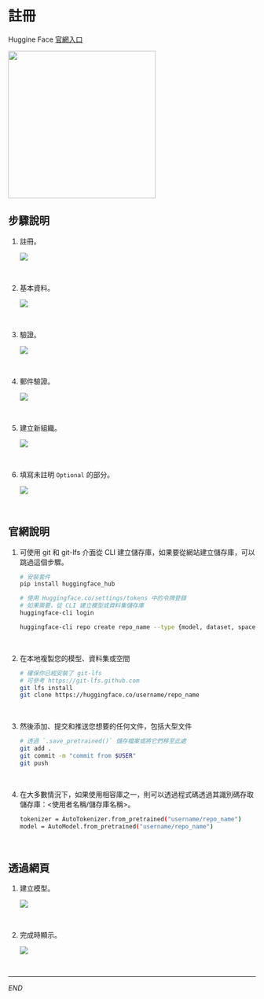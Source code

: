 # 註冊

Huggine Face [官網入口](https://huggingface.co/)

<img src="images/img_09.png" width="300px" />

<br>

## 步驟說明

1. 註冊。

    ![](images/img_01.png)

<br>

2. 基本資料。

    ![](images/img_02.png)

<br>

3. 驗證。

    ![](images/img_03.png)

<br>

4. 郵件驗證。

    ![](images/img_05.png)

<br>

5. 建立新組織。

    ![](images/img_06.png)

<br>

6. 填寫未註明 `Optional` 的部分。

    ![](images/img_07.png)

<br>

## 官網說明

1. 可使用 git 和 git-lfs 介面從 CLI 建立儲存庫，如果要從網站建立儲存庫，可以跳過這個步驟。

    ```bash
    # 安裝套件
    pip install huggingface_hub

    # 使用 Huggingface.co/settings/tokens 中的令牌登錄
    # 如果需要，從 CLI 建立模型或資料集儲存庫
    huggingface-cli login

    huggingface-cli repo create repo_name --type {model, dataset, space}
    ```

<br>

2. 在本地複製您的模型、資料集或空間

    ```bash
    # 確保你已經安裝了 git-lfs
    # 可參考 https://git-lfs.github.com
    git lfs install
    git clone https://huggingface.co/username/repo_name
    ```

<br>

3. 然後添加、提交和推送您想要的任何文件，包括大型文件

    ```bash
    # 透過 `.save_pretrained()` 儲存檔案或將它們移至此處
    git add .
    git commit -m "commit from $USER"
    git push
    ```

<br>

4. 在大多數情況下，如果使用相容庫之一，則可以透過程式碼透過其識別碼存取儲存庫：<使用者名稱/儲存庫名稱>。

    ```bash
    tokenizer = AutoTokenizer.from_pretrained("username/repo_name")
    model = AutoModel.from_pretrained("username/repo_name")
    ```

<br>

## 透過網頁

1. 建立模型。

    ![](images/img_04.png)

<br>

2. 完成時顯示。

    ![](images/img_08.png)

<br>

___

_END_